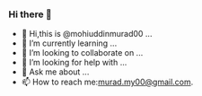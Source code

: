 ### Hi there 👋

- 👋 Hi,this is @mohiuddinmurad00 ...
- 🌱 I’m currently learning ...
- 👯 I’m looking to collaborate on ...
- 🤔 I’m looking for help with ...
- 💬 Ask me about ...
- 📫 How to reach me:murad.my00@gmail.com.

